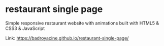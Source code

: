 # restaurant single page
Simple responsive restaurant website with animations built with HTML5 &amp; CSS3 &amp; JavaScript

Link: https://badroyacine.github.io/restaurant-single-page/


